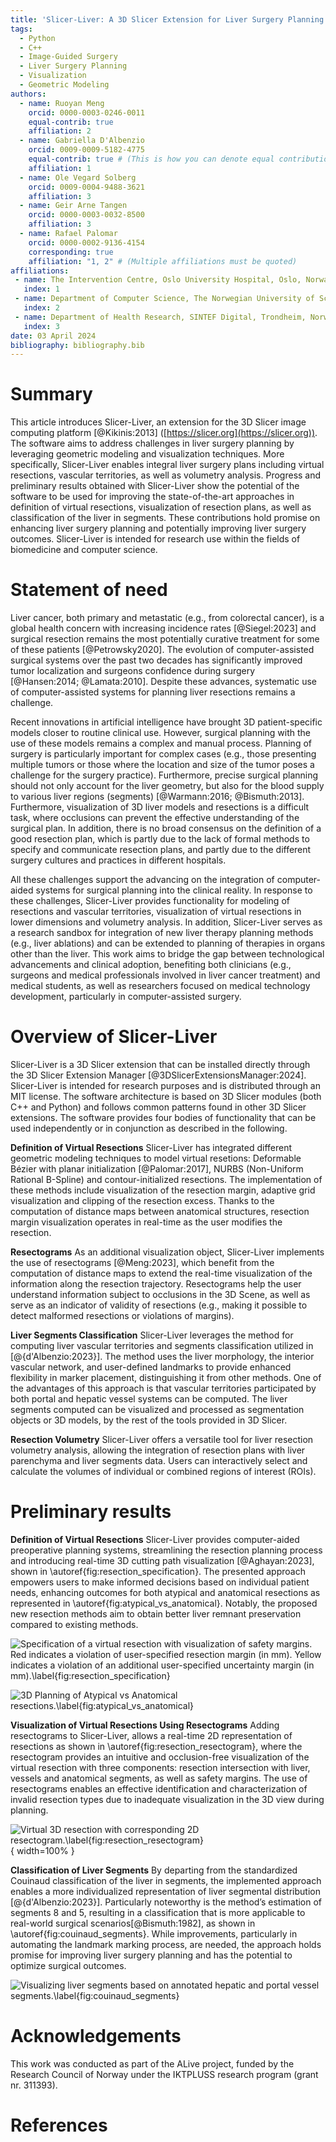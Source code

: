 ```yaml
---
title: 'Slicer-Liver: A 3D Slicer Extension for Liver Surgery Planning'
tags:
  - Python
  - C++
  - Image-Guided Surgery
  - Liver Surgery Planning
  - Visualization
  - Geometric Modeling
authors:
  - name: Ruoyan Meng
    orcid: 0000-0003-0246-0011
    equal-contrib: true
    affiliation: 2
  - name: Gabriella D'Albenzio
    orcid: 0009-0009-5182-4775
    equal-contrib: true # (This is how you can denote equal contributions between multiple authors)
    affiliation: 1
  - name: Ole Vegard Solberg
    orcid: 0009-0004-9488-3621
    affiliation: 3
  - name: Geir Arne Tangen
    orcid: 0000-0003-0032-8500
    affiliation: 3
  - name: Rafael Palomar
    orcid: 0000-0002-9136-4154
    corresponding: true
    affiliation: "1, 2" # (Multiple affiliations must be quoted)
affiliations:
 - name: The Intervention Centre, Oslo University Hospital, Oslo, Norway
   index: 1
 - name: Department of Computer Science, The Norwegian University of Science and Technology, Gjøvik, Norway.
   index: 2
 - name: Department of Health Research, SINTEF Digital, Trondheim, Norway 
   index: 3
date: 03 April 2024
bibliography: bibliography.bib
---
```


# Summary

This article introduces Slicer-Liver, an extension for the 3D Slicer image computing platform [@Kikinis:2013] ([https://slicer.org](https://slicer.org)). The software aims to address challenges in liver surgery planning by leveraging geometric modeling and visualization techniques. More specifically, Slicer-Liver enables integral liver surgery plans including virtual resections, vascular territories, as well as volumetry analysis. Progress and preliminary results obtained with Slicer-Liver show the potential of the software to be used for improving the state-of-the-art approaches in definition of virtual resections, visualization of resection plans, as well as classification of the liver in segments. These contributions hold promise on enhancing liver surgery planning and potentially improving liver surgery outcomes. Slicer-Liver is intended for research use within the fields of biomedicine and computer science.

# Statement of need

Liver cancer, both primary and metastatic (e.g., from colorectal cancer), is a global health concern with increasing incidence rates [@Siegel:2023] and surgical resection remains the most potentially curative treatment for some of these patients [@Petrowsky2020]. The evolution of computer-assisted surgical systems over the past two decades has significantly improved tumor localization and surgeons confidence during surgery [@Hansen:2014; @Lamata:2010]. Despite these advances, systematic use of computer-assisted systems for planning liver resections remains a challenge. 

Recent innovations in artificial intelligence have brought 3D patient-specific models closer to routine clinical use. However, surgical planning with the use of these models remains a complex and  manual process. Planning of surgery is particularly important for complex cases (e.g., those presenting multiple tumors or those where the location and size of the tumor poses a challenge for the surgery practice). Furthermore, precise surgical planning should not only account for the liver geometry, but also for the blood supply to various liver regions (segments) [@Warmann:2016; @Bismuth:2013]. Furthermore, visualization of 3D liver models and resections is a difficult task, where occlusions can prevent the effective understanding of the surgical plan. In addition, there is no broad consensus on the definition of a good resection plan, which is partly due to the lack of formal methods to specify and communicate resection plans, and partly due to the different surgery cultures and practices in different hospitals.

All these challenges support the advancing on the integration of computer-aided systems for surgical planning into the clinical reality. In response to these challenges, Slicer-Liver provides functionality for modeling of resections and vascular territories, visualization of virtual resections in lower dimensions and volumetry analysis. In addition, Slicer-Liver serves as a research sandbox for integration of new liver therapy planning methods (e.g., liver ablations) and can be extended to planning of therapies in organs other than the liver. This work aims to bridge the gap between technological advancements and clinical adoption, benefiting both clinicians (e.g., surgeons and medical professionals involved in liver cancer treatment) and medical students, as well as researchers focused on medical technology development, particularly in computer-assisted surgery.

# Overview of Slicer-Liver

Slicer-Liver is a 3D Slicer extension that can be installed directly through the 3D Slicer Extension Manager [@3DSlicerExtensionsManager:2024]. Slicer-Liver is intended for research purposes and is distributed through an MIT license. The software architecture is based on 3D Slicer modules (both C++ and Python) and follows common patterns found in other 3D Slicer extensions. The software provides four bodies of functionality that can be used independently or in conjunction as described in the following. 

**Definition of Virtual Resections**
Slicer-Liver has integrated different geometric modeling techniques to model virtual resetions: Deformable Bézier with planar initialization [@Palomar:2017], NURBS (Non-Uniform Rational B-Spline) and contour-initialized resections. The implementation of these methods include visualization of the resection margin, adaptive grid visualization and clipping of the resection excess. Thanks to the computation of distance maps between anatomical structures, resection margin visualization operates in real-time as the user modifies the resection.

**Resectograms**
As an additional visualization object, Slicer-Liver implements the use of resectograms [@Meng:2023], which benefit from the computation of distance maps to extend the real-time visualization of the information along the resection trajectory. Resectograms help the user understand information subject to occlusions in the 3D Scene, as well as serve as an indicator of validity of resections (e.g., making it possible to detect malformed resections or violations of margins).

**Liver Segments Classification**
Slicer-Liver leverages the method for computing liver vascular territories and segments classification utilized in [@{d'Albenzio:2023}]. The method uses the liver morphology, the interior vascular network, and user-defined landmarks to provide enhanced flexibility in marker placement, distinguishing it from other methods. One of the advantages of this approach is that vascular territories participated by both portal and hepatic vessel systems can be computed. The liver segments computed can be visualized and processed as segmentation objects or 3D models, by the rest of the tools provided in 3D Slicer.

**Resection Volumetry**
Slicer-Liver offers a versatile tool for liver resection volumetry analysis, allowing the integration of resection plans with liver parenchyma and liver segments data. Users can interactively select and calculate the volumes of individual or combined regions of interest (ROIs).

# Preliminary results

**Definition of Virtual Resections**
Slicer-Liver provides computer-aided preoperative planning systems, streamlining the resection planning process and introducing real-time 3D cutting path visualization [@Aghayan:2023], shown in \autoref{fig:resection_specification}. The presented approach empowers users to make informed decisions based on individual patient needs, enhancing outcomes for both atypical and anatomical resections as represented in \autoref{fig:atypical_vs_anatomical}. Notably, the proposed new resection methods aim to obtain better liver remnant preservation compared to existing methods.

![Specification of a virtual resection with visualization of safety margins. Red indicates a violation of user-specified resection margin (in mm). Yellow indicates a violation of an additional user-specified uncertainty margin (in mm).\label{fig:resection_specification}](Figures/resection_specification.png)

![3D Planning of Atypical vs Anatomical resections.\label{fig:atypical_vs_anatomical}](Figures/atypical_vs_anatomical_resection.svg)

**Visualization of Virtual Resections Using Resectograms**
Adding resectograms to Slicer-Liver, allows a real-time 2D representation of resections as shown in \autoref{fig:resection_resectogram}, where the resectogram provides an intuitive and occlusion-free visualization of the virtual resection with three components: resection intersection with liver, vessels and anatomical segments, as well as safety margins. The use of resectograms enables an effective identification and characterization of invalid resection types due to inadequate visualization in the 3D view during planning. 

![Virtual 3D resection with corresponding 2D resectogram.\label{fig:resection_resectogram}](Figures/resectograms_overview.svg){ width=100% }

**Classification of Liver Segments**
By departing from the standardized Couinaud classification of the liver in segments, the implemented approach enables a more individualized representation of liver segmental distribution [@{d'Albenzio:2023}]. Particularly noteworthy is the method’s estimation of segments 8 and 5, resulting in a classification that is more applicable to real-world surgical scenarios[@Bismuth:1982], as shown in \autoref{fig:couinaud_segments}.  While improvements, particularly in automating the landmark marking process, are needed, the approach holds promise for improving liver surgery planning and has the potential to optimize surgical outcomes.

![Visualizing liver segments based on annotated hepatic and portal vessel segments.\label{fig:couinaud_segments}](Figures/couinaud_segments.svg)

# Acknowledgements
This work was conducted as part of the ALive project, funded by the Research Council of Norway under the IKTPLUSS research program (grant nr. 311393).

# References
